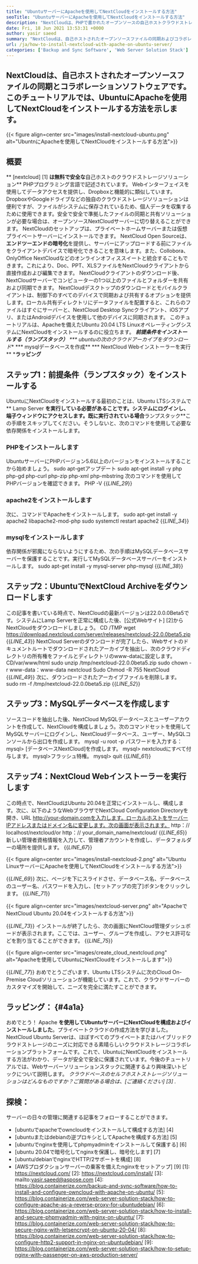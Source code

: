 ```yaml
---
title: "UbuntuサーバーにApacheを使用してNextCloudをインストールする方法" 
seoTitle: "UbuntuサーバーにApacheを使用してNextCloudをインストールする方法" 
description: "NextCloudは、PHPで書かれたオープンソースの自己ホストクラウドストレージソリューションです。この記事では、UbuntuにApacheを使用してNextCloudをインストールする方法を示します。" 
date: Fri, 18 Jun 2021 13:53:31 +0000
author: yasir saeed
summary: "NextCloudは、自己ホストされたオープンソースファイルの同期およびコラボレーションソフトウェアです。このチュートリアルでは、UbuntuにApacheを使用してNextCloudをインストールする方法を示します。" 
url: /ja/how-to-install-nextcloud-with-apache-on-ubuntu-server/
categories: ['Backup and Sync Software', 'Web Server Solution Stack']
---
```


## NextCloudは、自己ホストされたオープンソースファイルの同期とコラボレーションソフトウェアです。このチュートリアルでは、UbuntuにApacheを使用してNextCloudをインストールする方法を示します。

{{< figure align=center src="images/install-nextcloud-ubuntu.png" alt="UbuntnにApacheを使用してNextCloudをインストールする方法">}}


## **概要**
** [nextcloud] [1] **は無料で安全な**自己ホストのクラウドストレージソリューション** PHPプログラミング言語で記述されています。 Webインターフェイスを使用してデータアクセスを提供し、Dropboxと機能的に類似しています。 DropboxやGoogleドライブなどの独自のクラウドストレージソリューションは便利ですが、ファイルがシステムに保存されているため、個人データを収集するために使用できます。安全で安全で準拠したファイルの同期と共有ソリューションが必要な場合は、オープンソースNextCloudサーバーに切り替えることができます。 NextCloudのセットアップは、プライベートホームサーバーまたは仮想プライベートサーバーにインストールできます。
NextCloud Open Sourceは、**エンドツーエンドの暗号化**を提供し、サーバーにアップロードする前にファイルをクライアントデバイスで暗号化できることを意味します。また、Collobora、OnlyOffice NextCloudなどのオンラインオフィススイートと統合することもできます。これにより、Doc、PPT、XLSファイルをNextCloudクライアントから直接作成および編集できます。 NextCloudクライアントのダウンロード後、NextCloudサーバーでコンピューターの1つ以上のファイルとフォルダーを共有および同期できます。 NextCloudデスクトップのダウンロードとモバイルクライアントは、制御下のすべてのデバイスで同期および共有するオプションを提供します。ローカル共有ディレクトリにデータファイルを配置すると、これらのファイルはすぐにサーバーと、NextCloud Desktop Syncクライアント、iOSアプリ、またはAndroidデバイスを使用して他のデバイスに同期されます。
このチュートリアルは、Apacheを備えたUbuntu 20.04 LTS LinuxオペレーティングシステムにNextCloudをインストールするのに役立ちます。
  ***前提条件をインストールする（ランプスタック）**
  *** ubuntuの次のクラウドアーカイブをダウンロード**
  *** mysqlデータベースを作成**
  *** NextCloud Webインストーラーを実行**
  ***ラッピング**

## ステップ1：前提条件（ランプスタック）をインストールする
UbuntuにNextCloudをインストールする最初のことは、Ubuntu LTSシステムで** Lamp Server **を実行している必要があることです。システムにログインし、端子ウィンドウにアクセスします。既に実行されている場合**ランプスタック**この手順をスキップしてください。そうしないと、次のコマンドを使用して必要な依存関係をインストールします。

### PHPをインストールします
UbuntuサーバーにPHPバージョン5.6以上のバージョンをインストールすることから始めましょう。
sudo apt-getアップデート
sudo apt-get install -y php php-gd php-curl php-zip php-xml php-mbstring
次のコマンドを使用してPHPバージョンを確認できます。
PHP -V
{{_LINE_29_}}

### apache2をインストールします
次に、コマンドでApacheをインストールします。
sudo apt-get install -y apache2 libapache2-mod-php
sudo systemctl restart apache2
{{_LINE_34_}}

### mysqlをインストールします
依存関係が邪魔にならないようにするため、次の手順はMySQLデータベースサーバーを保護することです。実行してMySQLデータベースサーバーをインストールします。
sudo apt-get install -y mysql-server php-mysql
{{_LINE_38_}}

## ステップ2：UbuntuでNextCloud Archiveをダウンロードします
この記事を書いている時点で、NextCloudの最新バージョンは22.0.0.0Beta5です。システムにLamp Serverを正常に構成した後、[公式Webサイト] [2]からNextCloudをダウンロードしましょう。
CD /TMP
wget https://download.nextcloud.com/server/releases/nextcloud-22.0.0beta5.zip
{{_LINE_43_}}
NextCloud Serverのダウンロードが完了したら、Webサイトのドキュメントルートでダウンロードされたアーカイブを抽出し、次のクラウドディレクトリの所有権をファイルとディレクトリのwww-dataに設定します。
CD/var/www/html
sudo unzip /tmp/nextcloud-22.0.0beta5.zip
sudo chown -r www-data：www-data nextcloud
Sudo Chmod -R 755 NextCloud
{{_LINE_49_}}
次に、ダウンロードされたアーカイブファイルを削除します。
sudo rm -f /tmp/nextcloud-22.0.0beta5.zip
{{_LINE_52_}}

## ステップ3：MySQLデータベースを作成します
ソースコードを抽出した後、NextCloud MySQLデータベースとユーザーアカウントを作成して、NextCloudを構成しましょう。次のコマンドセットを使用してMySQLサーバーにログインし、NextCloudデータベース、ユーザー、MySQLコンソールから出口を作成します。
mysql -u root -p
パスワードを入力する：
mysql> [データベースNextCloud]を作成します。
mysql> nextcloudにすべて付与します。
mysql>フラッシュ特権。
mysql> quit
{{_LINE_61_}}

## ステップ4：NextCloud Webインストーラーを実行します
この時点で、NextCloudはUbuntu 20.04を正常にインストールし、構成します。次に、以下のようなWebブラウザでNextCloud Configuration Directoryを開き、URL http://your-domain.comを入力します。ローカルホストをサーバーIPアドレスまたはドメイン名に変更します。次の画面が表示されます。
http：// localhost/nextcloud/or http：// your_domain_name/nextcloud/
{{_LINE_65_}}
新しい管理者資格情報を入力して、管理者アカウントを作成し、データフォルダーの場所を提供します。
{{_LINE_67_}}

{{< figure align=center src="images/install-nextcloud-2.png" alt="Ubuntu LinuxサーバーにApacheを使用してNextCloudをインストールする方法">}}

{{_LINE_69_}}
次に、ページを下にスライドさせ、データベース名、データベースのユーザー名、パスワードを入力し、[セットアップの完了]ボタンをクリックします。
{{_LINE_71_}}

{{< figure align=center src="images/nextcloud-server.png" alt="ApacheでNextCloud Ubuntu 20.04をインストールする方法">}}

{{_LINE_73_}}
インストールが終了したら、次の画面にNextCloud管理ダッシュボードが表示されます。ここでは、ユーザー、グループを作成し、アクセス許可などを割り当てることができます。
{{_LINE_75_}}

{{< figure align=center src="images/create_cloud_nextcloud.png" alt="Apacheを使用してUbuntuにNextCloudをインストールします">}}

{{_LINE_77_}}
おめでとうございます、Ubuntu LTSシステムに次のCloud On-Premise Cloudソリューションが機能しています。これで、クラウドサーバーのカスタマイズを開始して、ニーズを完全に満たすことができます。

## **ラッピング：** {#4a1a}
おめでとう！ Apache **を使用してUbuntuサーバーにNextCloudを構成およびインストールしました**。プライベートクラウドの作成方法を学びました。 NextCloud Ubuntu Serverは、ほぼすべてのプライベートまたはハイブリッドクラウドストレージのニーズに対応できる素晴らしいクラウドストレージコラボレーションプラットフォームです。これで、UbuntuにNextCloudをインストールする方法がわかり、データが安全で安全に保護されています。今後のチュートリアルでは、Webサーバーソリューションスタックに関連するより興味深いトピックについて説明します。
_クラウドベースのセルフホストストレージソリューションはどんなものですか？ご質問がある場合は、[ご連絡ください] [3] ._

## 探検：
サーバーの日々の管理に関連する記事をフォローすることができます。
  * [ubuntuでapacheでowncloudをインストールして構成する方法] [4]
  * [ubuntuまたはdebianの逆プロキシとしてApacheを構成する方法] [5]
  * [ubuntuでnginxを使用してphpmyadminをインストールして保護する] [6]
  * [ubuntu 20.04で暗号化してnginxを保護し、暗号化します] [7]
  * [ubuntu/debianでnginxでHTTP/2サポートを構成] [8]
  * [AWSプロダクションサーバーの乗客を備えたnginxをセットアップ] [9]
[1]: https://nextcloud.com/
[2]: https://nextcloud.com/install/
[3]: mailto:yasir.saeed@aspose.com
[4]: https://blog.containerize.com/backup-and-sync-software/how-to-install-and-configure-owncloud-with-apache-on-ubuntu/
[5]: https://blog.containerize.com/web-server-solution-stack/how-to-configure-apache-as-a-reverse-proxy-for-ubuntudebian/
[6]: https://blog.containerize.com/web-server-solution-stack/how-to-install-and-secure-phpmyadmin-with-nginx-on-ubuntu/
[7]: https://blog.containerize.com/web-server-solution-stack/how-to-secure-nginx-with-letsencrypt-on-ubuntu-20-04/
[8]: https://blog.containerize.com/web-server-solution-stack/how-to-configure-http2-support-in-nginx-on-ubuntudebian/
[9]: https://blog.containerize.com/web-server-solution-stack/how-to-setup-nginx-with-passenger-on-aws-production-server/
